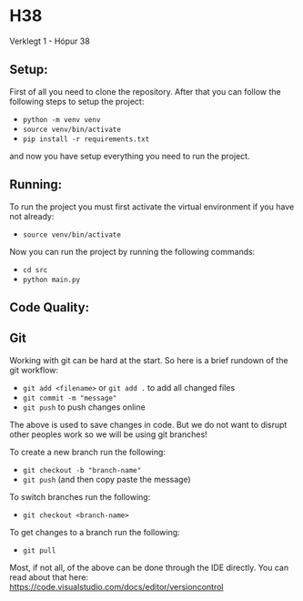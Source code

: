 # H38
Verklegt 1 - Hópur 38

## Setup:
First of all you need to clone the repository. After that you can
follow the following steps to setup the project:
* `python -m venv venv`
* `source venv/bin/activate`
* `pip install -r requirements.txt`

and now you have setup everything you need to run the project.


## Running:
To run the project you must first activate the virtual environment
if you have not already:
* `source venv/bin/activate`

Now you can run the project by running the following commands:
* `cd src`
* `python main.py`


## Code Quality:



## Git
Working with git can be hard at the start. So here is a brief rundown
of the git workflow:
* `git add <filename>` or `git add .` to add all changed files
* `git commit -m "message"`
* `git push` to push changes online

The above is used to save changes in code. But we do not want to
disrupt other peoples work so we will be using git branches!

To create a new branch run the following:
* `git checkout -b "branch-name"`
* `git push` (and then copy paste the message)

To switch branches run the following:
* `git checkout <branch-name>`

To get changes to a branch run the following:
* `git pull`

Most, if not all, of the above can be done through the IDE directly.
You can read about that here: https://code.visualstudio.com/docs/editor/versioncontrol
